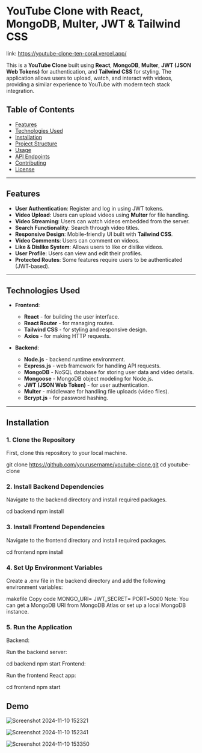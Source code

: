 # YouTube Clone with React, MongoDB, Multer, JWT & Tailwind CSS

link: https://youtube-clone-ten-coral.vercel.app/


This is a **YouTube Clone** built using **React**, **MongoDB**, **Multer**, **JWT (JSON Web Tokens)** for authentication, and **Tailwind CSS** for styling. The application allows users to upload, watch, and interact with videos, providing a similar experience to YouTube with modern tech stack integration.

## Table of Contents

- [Features](#features)
- [Technologies Used](#technologies-used)
- [Installation](#installation)
- [Project Structure](#project-structure)
- [Usage](#usage)
- [API Endpoints](#api-endpoints)
- [Contributing](#contributing)
- [License](#license)

---

## Features

- **User Authentication**: Register and log in using JWT tokens.
- **Video Upload**: Users can upload videos using **Multer** for file handling.
- **Video Streaming**: Users can watch videos embedded from the server.
- **Search Functionality**: Search through video titles.
- **Responsive Design**: Mobile-friendly UI built with **Tailwind CSS**.
- **Video Comments**: Users can comment on videos.
- **Like & Dislike System**: Allows users to like or dislike videos.
- **User Profile**: Users can view and edit their profiles.
- **Protected Routes**: Some features require users to be authenticated (JWT-based).

---

## Technologies Used

- **Frontend**: 
  - **React** - for building the user interface.
  - **React Router** - for managing routes.
  - **Tailwind CSS** - for styling and responsive design.
  - **Axios** - for making HTTP requests.
  
- **Backend**:
  - **Node.js** - backend runtime environment.
  - **Express.js** - web framework for handling API requests.
  - **MongoDB** - NoSQL database for storing user data and video details.
  - **Mongoose** - MongoDB object modeling for Node.js.
  - **JWT (JSON Web Token)** - for user authentication.
  - **Multer** - middleware for handling file uploads (video files).
  - **Bcrypt.js** - for password hashing.

---

## Installation

### 1. Clone the Repository

First, clone this repository to your local machine.


git clone https://github.com/yourusername/youtube-clone.git
cd youtube-clone
  
### 2. Install Backend Dependencies
Navigate to the backend directory and install required packages.


cd backend
npm install

### 3. Install Frontend Dependencies
Navigate to the frontend directory and install required packages.

cd frontend
npm install

### 4. Set Up Environment Variables
Create a .env file in the backend directory and add the following environment variables:

makefile
Copy code
MONGO_URI=<Your MongoDB URI>
JWT_SECRET=<Your Secret Key for JWT>
PORT=5000
Note: You can get a MongoDB URI from MongoDB Atlas or set up a local MongoDB instance.

### 5. Run the Application
Backend:

Run the backend server:

cd backend
npm start
Frontend:

Run the frontend React app:

cd frontend
npm start

## Demo


![Screenshot 2024-11-10 152321](https://github.com/user-attachments/assets/3a32c8ea-fa59-4d1b-87a3-654615ad8874)



![Screenshot 2024-11-10 152341](https://github.com/user-attachments/assets/200390d7-e3f1-4035-87ab-c9cfb409b42e)



![Screenshot 2024-11-10 153350](https://github.com/user-attachments/assets/dfa6e992-77b8-40c0-be78-89a37e9c815d)

